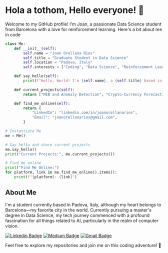 # Hola a tothom, Hello everyone! 👋

Welcome to my GitHub profile! I'm Joan, a passionate Data Science student from Barcelona with a love for reinforcement learning. Here's a bit about me in code

```python
class Me:
    def __init__(self):
        self.name = "Joan Orellana Rios"
        self.title = "Graduate Student in Data Science"
        self.location = "Padova, Italy"
        self.interests = ["Coding", "Data Science", "Reinforcement Learning", "Guitar", "Coffee"]

    def say_hello(self):
        print(f"Hello, World! I'm {self.name}, a {self.title} based in {self.location}.")

    def current_projects(self):
        return ["MEB and Anomaly Detection", "Crypto-Currency Forecasting"]

    def find_me_online(self):
        return {
            "LinkedIn": "linkedin.com/in/joanorellanarios",
            "Email": "joanorellanarios@gmail.com",
        }

# Instantiate Me
me = Me()

# Say hello and share current projects
me.say_hello()
print("Current Projects:", me.current_projects())

# Find me online
print("Find Me Online:")
for platform, link in me.find_me_online().items():
    print(f"{platform}: {link}")
```

## About Me

I'm a student currently based in Padova, Italy, although my heart belongs to Barcelona—my favorite city in the world. Currently pursuing a master's degree in Data Science, my tech journey commenced with a profound fascination for all things related to AI, particularly in the realm of computer vision.

[![Linkedin Badge](https://img.shields.io/badge/-joanorellanarios-blue?style=flat&logo=Linkedin&logoColor=white&link=https://www.linkedin.com/in/joanorellanarios/)](https://www.linkedin.com/in/joanorellanarios/)
[![Medium Badge](https://img.shields.io/badge/-@joanorellanarios-000000?style=flat&labelColor=000000&logo=Medium&link=https://medium.com/@joanorellanarios)](https://medium.com/@joanorellanarios)
[![Gmail Badge](https://img.shields.io/badge/-joanorellanarios-c14438?style=flat&logo=Gmail&logoColor=white&link=mailto:joanorellanarios@gmail.com)](mailto:joanorellanarios@gmail.com)

Feel free to explore my repositories and join me on this coding adventure! 🚀
